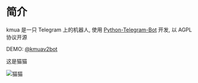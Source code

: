 # 简介

kmua 是一只 Telegram 上的机器人, 使用 [Python-Telegram-Bot](https://github.com/python-telegram-bot/python-telegram-bot) 开发, 以 AGPL 协议开源

DEMO: [@kmuav2bot](https://t.me/kmuav2bot)

这是猫猫

![猫猫](./images/miyaneko.jpg)
